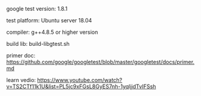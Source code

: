google test version: 1.8.1

test platform: Ubuntu server 18.04 

compiler: g++4.8.5 or higher version

build lib: build-libgtest.sh

primer doc: https://github.com/google/googletest/blob/master/googletest/docs/primer.md

learn vedio: https://www.youtube.com/watch?v=TS2CTf11k1U&list=PL5jc9xFGsL8GyES7nh-1yqljjdTvIFSsh
